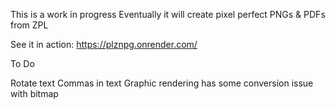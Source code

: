 This is a work in progress 
Eventually it will create pixel perfect PNGs & PDFs from ZPL 

See it in action: https://plznpg.onrender.com/

To Do 

Rotate text 
Commas in text 
Graphic rendering has some conversion issue with bitmap

